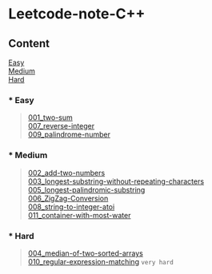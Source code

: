 Leetcode-note-C++
===

Content
---

[Easy](#easy)  
[Medium](#medium)  
[Hard](#hard)  

### * Easy
>[001_two-sum](https://github.com/github2mon/Leetcode-note-cpp/blob/master/001_two-sum.cpp)  
>[007_reverse-integer](https://github.com/github2mon/Leetcode-note-cpp/blob/master/007_reverse-integer.cpp)  
>[009_palindrome-number](https://github.com/github2mon/Leetcode-note-cpp/blob/master/009_palindrome-number.cpp)  

### * Medium  
>[002_add-two-numbers](https://github.com/github2mon/Leetcode-note-cpp/blob/master/002_add-two-numbers.cpp)  
>[003_longest-substring-without-repeating-characters](https://github.com/github2mon/Leetcode-note-cpp/blob/master/003_longest-substring-without-repeating-characters.cpp)  
>[005_longest-palindromic-substring](https://github.com/github2mon/Leetcode-note-cpp/blob/master/005_longest-palindromic-substring.cpp)  
>[006_ZigZag-Conversion](https://github.com/github2mon/Leetcode-note-cpp/blob/master/006_ZigZag-Conversion.cpp)  
>[008_string-to-integer-atoi](https://github.com/github2mon/Leetcode-note-cpp/blob/master/008_string-to-integer-atoi.cpp)  
>[011_container-with-most-water](https://github.com/github2mon/Leetcode-note-cpp/blob/master/011_container-with-most-water.cpp)  

### * Hard  
>[004_median-of-two-sorted-arrays](https://github.com/github2mon/Leetcode-note-cpp/blob/master/004_median-of-two-sorted-arrays.cpp)  
>[010_regular-expression-matching](https://github.com/github2mon/Leetcode-note-cpp/blob/master/010_regular-expression-matching.cpp)  `very hard`  
